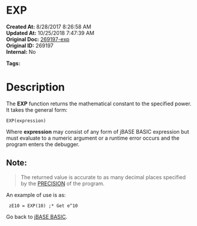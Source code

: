 # EXP

**Created At:** 8/28/2017 8:26:58 AM  
**Updated At:** 10/25/2018 7:47:39 AM  
**Original Doc:** [269197-exp](https://docs.jbase.com/36868-jbase-basic/269197-exp)  
**Original ID:** 269197  
**Internal:** No  

**Tags:**
<badge text='mathematical operations' vertical='middle' />

# **Description**

The **EXP** function returns the mathematical constant to the specified power. It takes the general form:

```
EXP(expression)
```

Where **expression** may consist of any form of jBASE BASIC expression but must evaluate to a numeric argument or a runtime error occurs and the program enters the debugger.

## Note:


> The returned value is accurate to as many decimal places specified by the [PRECISION](./../precision) of the program.


An example of use is as:

```
 zE10 = EXP(10) ;* Get e^10
```



Go back to [jBASE BASIC](./../jbase-basic-programmers-reference-guide).


